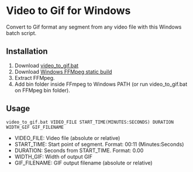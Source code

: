 # Video to Gif for Windows
Convert to Gif format any segment from any video file with this Windows batch script.

## Installation
1. Download [video_to_gif.bat](https://raw.githubusercontent.com/manueldev/Video-to-Gif-for-Windows/master/video_to_gif.bat)
2. Download [Windows FFMpeg static build](https://ffmpeg.zeranoe.com/builds/)
3. Extract FFMpeg.
4. Add bin folder inside FFmpeg to Windows PATH (or run video_to_gif.bat on FFMpeg bin folder).

## Usage
```shell
video_to_gif.bat VIDEO_FILE START_TIME(MINUTES:SECONDS) DURATION WIDTH_GIF GIF_FILENAME
```
* VIDEO_FILE: Video file (absolute or relative)
* START_TIME: Start point of segment. Format: 00:11 (Minutes:Seconds)
* DURATION: Seconds from START_TIME. Format: 0.00
* WIDTH_GIF: Width of output GIF
* GIF_FILENAME: GIF output filename (absolute or relative)
